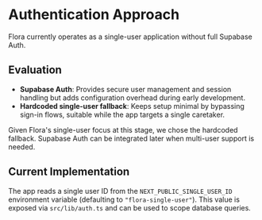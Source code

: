 # Authentication Approach

Flora currently operates as a single-user application without full Supabase Auth.

## Evaluation

- **Supabase Auth**: Provides secure user management and session handling but adds configuration overhead during early development.
- **Hardcoded single-user fallback**: Keeps setup minimal by bypassing sign-in flows, suitable while the app targets a single caretaker.

Given Flora's single-user focus at this stage, we chose the hardcoded fallback. Supabase Auth can be integrated later when multi-user support is needed.

## Current Implementation

The app reads a single user ID from the `NEXT_PUBLIC_SINGLE_USER_ID` environment variable (defaulting to `"flora-single-user"`).  This value is exposed via `src/lib/auth.ts` and can be used to scope database queries.
